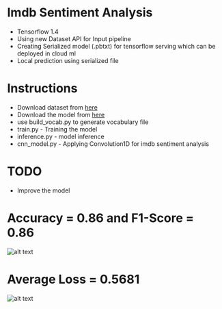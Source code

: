 # Imdb Sentiment Analysis

- Tensorflow 1.4
- Using new Dataset API for Input pipeline
- Creating Serialized model (.pbtxt) for tensorflow serving which can be deployed in cloud ml
- Local prediction using serialized file

# Instructions

- Download dataset from [here](https://drive.google.com/open?id=1by4tC8qrAte8o5pXR2vTG6YMe-33c7eS)
- Download the model from [here](https://drive.google.com/open?id=1-_9mEdTMxX5hS6Q_3TzSYrTpo5N5Nq7w)
- use build_vocab.py to generate vocabulary file
- train.py - Training the model
- inference.py - model inference
- cnn_model.py - Applying Convolution1D for imdb sentiment analysis

# TODO
- Improve the model

Accuracy = 0.86 and F1-Score = 0.86
===============
![alt text](https://github.com/KishoreKarunakaran/CloudML-Serving/blob/master/text/imdb_cnn/images/Accuracy.PNG)

Average Loss = 0.5681
=====================
![alt text](https://github.com/KishoreKarunakaran/CloudML-Serving/blob/master/text/imdb_cnn/images/Loss.PNG)
